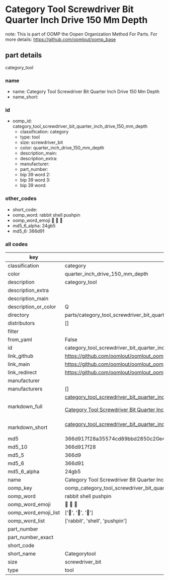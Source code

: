 # Category Tool Screwdriver Bit Quarter Inch Drive 150 Mm Depth  

note: This is part of OOMP the Oopen Organization Method For Parts. For more details: https://github.com/oomlout/oomp_base

##  part details
  



category_tool



### name
* name: Category Tool Screwdriver Bit Quarter Inch Drive 150 Mm Depth
* name_short: 
### id
* oomp_id: category_tool_screwdriver_bit_quarter_inch_drive_150_mm_depth
  * classification: category
  * type: tool
  * size: screwdriver_bit
  * color: quarter_inch_drive_150_mm_depth
  * description_main: 
  * description_extra: 
  * manufacturer: 
  * part_number: 
  * bip 39 word 2: 
  * bip 39 word 3: 
  * bip 39 word: 

### other_codes
* short_code: 
* oomp_word: rabbit shell pushpin
* oomp_word_emoji :rabbit: :shell: :pushpin:
* md5_6_alpha: 24gb5
* md5_6: 366d91









### all codes 
| key | value |  
| --- | --- |  
| classification | category |  
| color | quarter_inch_drive_150_mm_depth |  
| description | category_tool |  
| description_extra |  |  
| description_main |  |  
| description_or_color | Q  |  
| directory | parts/category_tool_screwdriver_bit_quarter_inch_drive_150_mm_depth |  
| distributors | [] |  
| filter |  |  
| from_yaml | False |  
| id | category_tool_screwdriver_bit_quarter_inch_drive_150_mm_depth |  
| link_github | https://github.com/oomlout/oomlout_oomp_version_1_messy/tree/main/parts/category_tool_screwdriver_bit_quarter_inch_drive_150_mm_depth |  
| link_main | https://github.com/oomlout/oomlout_oomp_version_1_messy/tree/main/parts/category_tool_screwdriver_bit_quarter_inch_drive_150_mm_depth |  
| link_redirect | https://github.com/oomlout/oomlout_oomp_version_1_messy/tree/main/parts/category_tool_screwdriver_bit_quarter_inch_drive_150_mm_depth |  
| manufacturer |  |  
| manufacturers | [] |  
| markdown_full | [category_tool_screwdriver_bit_quarter_inch_drive_150_mm_depth](none)<br>[](none)<br>[Category Tool Screwdriver Bit Quarter Inch Drive 150 Mm Depth](none)<br><br> |  
| markdown_short | [category_tool_screwdriver_bit_quarter_inch_drive_150_mm_depth](none)<br><br> |  
| md5 | 366d917f28a35574cd89bbd2850c20e4 |  
| md5_10 | 366d917f28 |  
| md5_5 | 366d9 |  
| md5_6 | 366d91 |  
| md5_6_alpha | 24gb5 |  
| name | Category Tool Screwdriver Bit Quarter Inch Drive 150 Mm Depth |  
| oomp_key | oomp_category_tool_screwdriver_bit_quarter_inch_drive_150_mm_depth |  
| oomp_word | rabbit shell pushpin |  
| oomp_word_emoji | :rabbit: :shell: :pushpin: |  
| oomp_word_emoji_list | [':rabbit:', ':shell:', ':pushpin:'] |  
| oomp_word_list | ['rabbit', 'shell', 'pushpin'] |  
| part_number |  |  
| part_number_exact |  |  
| short_code |  |  
| short_name | Categorytool |  
| size | screwdriver_bit |  
| type | tool |  
